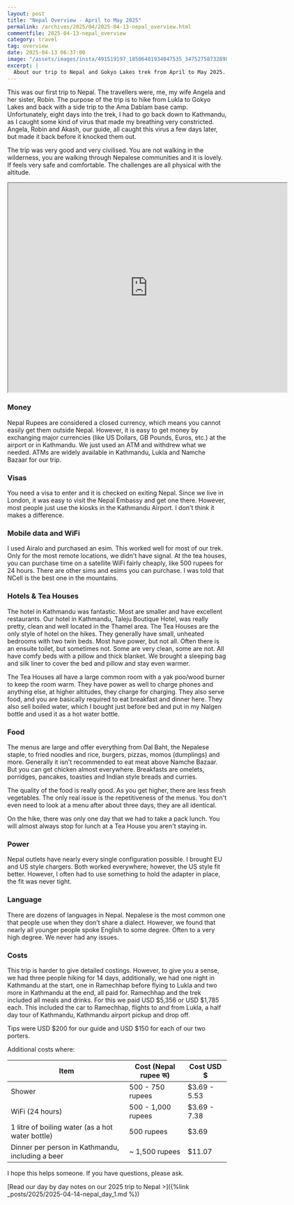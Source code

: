 ```yaml
---
layout: post
title: "Nepal Overview - April to May 2025"
permalink: /archives/2025/04/2025-04-13-nepal_overview.html
commentfile: 2025-04-13-nepal_overview
category: travel
tag: overview
date: 2025-04-13 06:37:00
image: "/assets/images/insta/491519197_18506481934047535_3475275873289803780_n_18048153389589983.jpg"
excerpt: |
  About our trip to Nepal and Gokyo Lakes trek from April to May 2025.
---
```

This was our first trip to Nepal.  The travellers were, me, my wife Angela and her sister, Robin. The purpose of the trip is to hike from Lukla to Gokyo Lakes and back with a side trip to the Ama Dablam base camp. Unfortunately, eight days into the trek, I had to go back down to Kathmandu, as I caught some kind of virus that made my breathing very constricted.  Angela, Robin and Akash, our guide, all caught this virus a few days later, but made it back before it knocked them out.

The trip was very good and very civilised. You are not walking in the wilderness, you are walking through Nepalese communities and it is lovely.  If feels very safe and comfortable.  The challenges are all physical with the altitude.

<iframe src="https://www.google.com/maps/d/embed?mid=1pWaQ7E0z6Voxy2-0DCQf1ejymFlJkJ8&ehbc=2E312F" width="640" height="480"></iframe>

### Money

Nepal Rupees are considered a closed currency, which means you cannot easily get them outside Nepal.  However, it is easy to get money by exchanging major currencies (like US Dollars, GB Pounds, Euros, etc.) at the airport or in Kathmandu. We just used an ATM and withdrew what we needed.  ATMs are widely available in Kathmandu, Lukla and Namche Bazaar for our trip.

### Visas

You need a visa to enter and it is checked on exiting Nepal.  Since we live in London, it was easy to visit the Nepal Embassy and get one there.  However, most people just use the kiosks in the Kathmandu Airport.  I don't think it makes a difference.

### Mobile data and WiFi

I used Airalo and purchased an esim. This worked well for most of our trek. Only for the most remote locations, we didn't have signal.  At the tea houses, you can purchase time on a satellite WiFi fairly cheaply, like 500 rupees for 24 hours.  There are other sims and esims you can purchase. I was told that NCell is the best one in the mountains.

### Hotels & Tea Houses

The hotel in Kathmandu was fantastic.  Most are smaller and have excellent restaurants.  Our hotel in Kathmandu, Taleju Boutique Hotel, was really pretty, clean and well located in the Thamel area.  The Tea Houses are the only style of hotel on the hikes.  They generally have small, unheated bedrooms with two twin beds. Most have power, but not all.  Often there is an ensuite toilet, but sometimes not.  Some are very clean, some are not.  All have comfy beds with a pillow and thick blanket.  We brought a sleeping bag and silk liner to cover the bed and pillow and stay even warmer.

The Tea Houses all have a large common room with a yak poo/wood burner to keep the room warm.  They have power as well to charge phones and anything else, at higher altitudes, they charge for charging.  They also serve food, and you are basically required to eat breakfast and dinner here.  They also sell boiled water, which I bought just before bed and put in my Nalgen bottle and used it as a hot water bottle.


### Food

The menus are large and offer everything from Dal Baht, the Nepalese staple, to fried noodles and rice, burgers, pizzas, momos (dumplings) and more.  Generally it isn't recommended to eat meat above Namche Bazaar. But you can get chicken almost everywhere. Breakfasts are omelets, porridges, pancakes, toasties and Indian style breads and curries.

The quality of the food is really good. As you get higher, there are less fresh vegetables. The only real issue is the repetitiveness of the menus. You don't even need to look at a menu after about three days, they are all identical.

On the hike, there was only one day that we had to take a pack lunch. You will almost always stop for lunch at a Tea House you aren't staying in.

### Power

Nepal outlets have nearly every single configuration possible. I brought EU and US style chargers. Both worked everywhere; however, the US style fit better.  However, I often had to use something to hold the adapter in place, the fit was never tight.

### Language

There are dozens of languages in Nepal.  Nepalese is the most common one that people use when they don't share a dialect. However, we found that nearly all younger people spoke English to some degree.  Often to a very high degree.  We never had any issues.

### Costs

This trip is harder to give detailed costings.  However, to give you a sense, we had three people hiking for 14 days, additionally, we had one night in Kathmandu at the start, one in Ramechhap before flying to Lukla and two more in Kathmandu at the end, all paid for. Ramechhap and the trek included all meals and drinks. For this we paid USD $5,356 or USD $1,785 each.  This included the car to Ramechhap, flights to and from Lukla, a half day tour of Kathmandu, Kathmandu airport pickup and drop off.

Tips were USD $200 for our guide and USD $150 for each of our two porters.

Additional costs where:

| Item                                             | Cost (Nepal rupee रू)                            | Cost USD $ |
| ------------------------------------------------ | -------------------------------- | --- |
| Shower                                           | 500 - 750 rupees                 | $3.69 - 5.53 | 
| WiFi (24 hours)                                  | 500 - 1,000 rupees               | $3.69 - 7.38 |
| 1 litre of boiling water (as a hot water bottle) | 500 rupees                       | $3.69 |
| Dinner per person in Kathmandu, including a beer                   | ~ 1,500 rupees | $11.07 |


I hope this helps someone.  If you have questions, please ask.


[Read our day by day notes on our 2025 trip to Nepal >]({%link _posts/2025/2025-04-14-nepal_day_1.md %})
